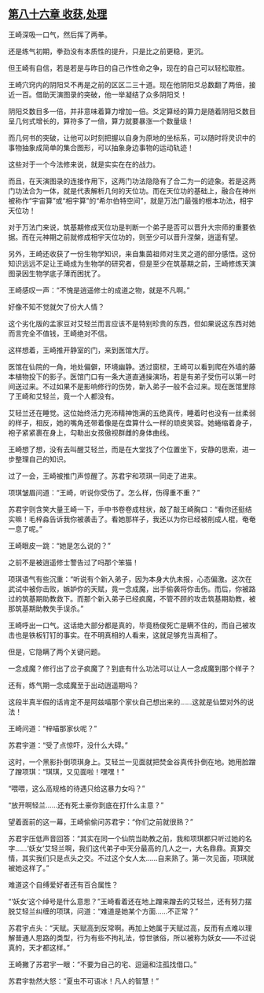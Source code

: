 ## [第八十六章 收获,处理](https://www.xxbiquge.com/11_11207/5463509.html)


  王崎深吸一口气，然后挥了两拳。

  还是练气初期，拳劲没有本质性的提升，只是比之前更稳，更沉。

  但王崎有自信，若是若是与昨日的自己作性命之争，现在的自己可以轻松取胜。

  王崎穴窍内的阴阳爻不再是之前的区区二三十道。现在他阴阳爻总数翻了两倍，接近一百。借助天演图录的突破，他一举凝结了众多阴阳爻！

  阴阳爻数目多一倍，并非意味着算力增加一倍。爻定算经的算力是随着阴阳爻数目呈几何式增长的，算符多了一倍，算力就要暴涨一个数量级！

  而几何书的突破，让他可以时刻把握以自身为原地的坐标系，可以随时将灵识中的事物抽象成简单的集合图形，可以抽象身边事物的运动轨迹！

  这些对于一个今法修来说，就是实实在在的战力。

  而且，在天演图录的连接作用下，这两门功法隐隐有了合二为一的迹象。若是这两门功法合为一体，就是代表解析几何的天位功。而在天位功的基础上，融合在神州被称作“宇宙算”或“相宇算”的“希尔伯特空间”，就是万法门最强的根本功法，相宇天位功！

  对于万法门来说，筑基期修成天位功是判断一个弟子是否可以晋升大宗师的重要依据。而在元神期之前就修成相宇天位功的，则至少可以晋升涅槃，逍遥有望。

  另外，王崎还收获了一份生物学知识，来自集茵祖师对生灵之道的部分感悟。这份知识远远不足让王崎成为生物学的研究者，但是至少在筑基期之前，王崎修炼天演图录因生物学底子薄而困扰了。

  王崎感叹一声：“不愧是逍遥修士的成道之物，就是不凡啊。”

  好像不知不觉就欠了份大人情？

  这个劣化版的孟家豆对艾轻兰而言应该不是特别珍贵的东西，但如果说这东西对她而言完全不值钱，王崎绝对不信。

  这样想着，王崎推开静室的门，来到医馆大厅。

  医馆在仙院的一角，地处偏僻，环境幽静。透过窗棂，王崎可以看到爬在外墙的藤本植物投下的影子。医馆门口有一条大道直通操演场，若是有弟子受伤可以第一时间送过来。不过如果不是影响修行的伤势，新入弟子一般不会过来。现在医馆里除了王崎和艾轻兰，竟一个人都没有。

  艾轻兰还在睡觉。这位始终活力充沛精神饱满的五绝真传，睡着时也没有一丝柔弱的样子，相反，她的嘴角还带着像是在盘算什么一样的顽皮笑容。她蜷缩着身子，袍子紧紧裹在身上，勾勒出女孩傲视群雌的身体曲线。

  王崎想了想，没有去叫醒艾轻兰，而是在大堂找了个位置坐下，安静的思索，进一步整理自己的知识。

  过了一会，王崎被推门声惊醒了。苏君宇和项琪一同走了进来。

  项琪皱眉问道：“王崎，听说你受伤了。怎么样，伤得重不重？”

  苏君宇则含笑大量王崎一下，手中书卷卷成柱状，敲了敲王崎胸口：“看你还挺结实嘛！毛梓淼告诉我你被袭击了。看她那样子，我还以为你已经被削成人棍，奄奄一息了呢。”

  王崎眼皮一跳：“她是怎么说的？”

  之前不是被逍遥修士警告过了吗那个笨猫！

  项琪语气有些沉重：“听说有个新入弟子，因为本身大仇未报，心态偏激。这次在武试中被你击败，嫉妒你的天赋，竟一念成魔，出手偷袭将你击伤。而后，你被路过的筑基期助教救下。而那个新入弟子已经疯魔，不管不顾的攻击筑基期助教，被那筑基期助教失手误杀。”

  王崎呼出一口气。这话绝大部分都是真的，毕竟杨俊死亡是瞒不住的，而自己被攻击也是铁板钉钉的事实。在不明真相的人看来，这就足够充当真相了。

  但是，它隐瞒了两个关键问题。

  一念成魔？修行出了岔子疯魔了？到底有什么功法可以让人一念成魔到那个样子？

  还有，练气期一念成魔至于出动逍遥期吗？

  这段半真半假的话肯定不是阿兹喵那个家伙自己想出来的……这就是仙盟对外的说法！

  王崎问道：“梓喵那家伙呢？”

  苏君宇道：“受了点惊吓，没什么大碍。”

  这时，一个黑影扑倒项琪身上。艾轻兰一见面就把焚金谷真传扑倒在地。她用脸蹭了蹭项琪：“琪琪，又见面啦！嘿嘿！”

  “喂喂，这么高规格的待遇只给这暴力女吗？”

  “放开啊轻兰……还有死土豪你到底在打什么主意？”

  望着面前的这一幕，王崎偷偷问苏君宇：“你们之前就很熟？”

  苏君宇压低声音回答：“其实在同一个仙院当助教之前，我和项琪都只听过她的名字……‘妖女’艾轻兰啊，我们这代弟子中天分最高的几人之一，大名鼎鼎。真算交情，其实我们只是点头之交。不过这个女人太……自来熟了。第一次见面，项琪就被她这样了。”

  难道这个自缚爱好者还有百合属性？

  “‘妖女’这个绰号是什么意思？”王崎看着还在地上蹭来蹭去的艾轻兰，还有努力摆脱艾轻兰纠缠的项琪，问道：“难道是她某个方面……不正常？”

  苏君宇点头：“天赋。天赋高到反常啊。再加上她属于天赋过高，反而有点难以理解普通人思路的类型，行为有些不拘礼法，惊世骇俗，所以被称为妖女——不过说真的，天才都这样。”

  王崎撇了苏君宇一眼：“不要为自己的宅、逗逼和注孤找借口。”

  苏君宇勃然大怒：“夏虫不可语冰！凡人的智慧！”
